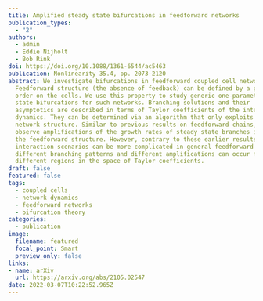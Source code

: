 ```yaml
---
title: Amplified steady state bifurcations in feedforward networks
publication_types:
  - "2"
authors:
  - admin
  - Eddie Nijholt
  - Bob Rink
doi: https://doi.org/10.1088/1361-6544/ac5463
publication: Nonlinearity 35.4, pp. 2073–2120
abstract: We investigate bifurcations in feedforward coupled cell networks.
  Feedforward structure (the absence of feedback) can be defined by a partial
  order on the cells. We use this property to study generic one-parameter steady
  state bifurcations for such networks. Branching solutions and their
  asymptotics are described in terms of Taylor coefficients of the internal
  dynamics. They can be determined via an algorithm that only exploits the
  network structure. Similar to previous results on feedforward chains, we
  observe amplifications of the growth rates of steady state branches induced by
  the feedforward structure. However, contrary to these earlier results, as the
  interaction scenarios can be more complicated in general feedforward networks,
  different branching patterns and different amplifications can occur for
  different regions in the space of Taylor coefficients.
draft: false
featured: false
tags:
  - coupled cells
  - network dynamics
  - feedforward networks
  - bifurcation theory
categories:
  - publication
image:
  filename: featured
  focal_point: Smart
  preview_only: false
links: 
- name: arXiv
  url: https://arxiv.org/abs/2105.02547
date: 2022-03-07T10:22:52.965Z
---
```

